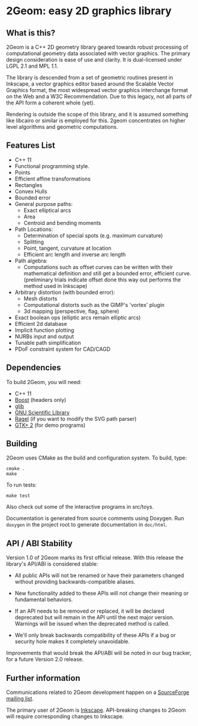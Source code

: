 2Geom: easy 2D graphics library
===============================

What is this?
-------------

2Geom is a C++ 2D geometry library geared towards robust processing of
computational geometry data associated with vector graphics. The primary
design consideration is ease of use and clarity. It is dual-licensed
under LGPL 2.1 and MPL 1.1.

The library is descended from a set of geometric routines present in
Inkscape, a vector graphics editor based around the Scalable Vector
Graphics format, the most widespread vector graphics interchange format
on the Web and a W3C Recommendation. Due to this legacy, not all parts
of the API form a coherent whole (yet).

Rendering is outside the scope of this library, and it is assumed
something like libcairo or similar is employed for this.  2geom
concentrates on higher level algorithms and geometric computations.


Features List
-------------

* C++ 11
* Functional programming style.
* Points
* Efficient affine transformations
* Rectangles
* Convex Hulls
* Bounded error
* General purpose paths:
  + Exact elliptical arcs
  + Area
  + Centroid and bending moments
* Path Locations:
  + Determination of special spots (e.g. maximum curvature)
  + Splitting
  + Point, tangent, curvature at location
  + Efficient arc length and inverse arc length
* Path algebra:
  + Computations such as offset curves can be written with their mathematical definition
    and still get a bounded error, efficient curve. (preliminary trials indicate offset
    done this way out performs the method used in Inkscape)
* Arbitrary distortion (with bounded error):
  + Mesh distorts
  + Computational distorts such as the GIMP's 'vortex' plugin
  + 3d mapping (perspective, flag, sphere)
* Exact boolean ops (elliptic arcs remain elliptic arcs)
* Efficient 2d database
* Implicit function plotting
* NURBs input and output
* Tunable path simplification
* PDoF constraint system for CAD/CAGD


Dependencies
------------

To build 2Geom, you will need:

* C++ 11
* [Boost](http://www.boost.org/) (headers only)
* [glib](https://wiki.gnome.org/Projects/GLib)
* [GNU Scientific Library](http://www.gnu.org/software/gsl/)
* [Ragel](http://www.colm.net/open-source/ragel/) (if you want to modify the SVG path parser)
* [GTK+ 2](http://www.gtk.org/) (for demo programs)


Building
--------

2Geom uses CMake as the build and configuration system. To build, type:

    cmake .
    make

To run tests:

    make test

Also check out some of the interactive programs in src/toys.

Documentation is generated from source comments using Doxygen.
Run `doxygen` in the project root to generate documentation in
`doc/html`.


API / ABI Stability
-------------------

Version 1.0 of 2Geom marks its first official release.  With this
release the library's API/ABI is considered stable:

 * All public APIs will not be renamed or have their parameters changed
   without providing backwards-compatible aliases.

 * New functionality added to these APIs will not change their meaning
   or fundamental behaviors.

 * If an API needs to be removed or replaced, it will be declared
   deprecated but will remain in the API until the next major version.
   Warnings will be issued when the deprecated method is called.

 * We'll only break backwards compatibility of these APIs if a bug or
   security hole makes it completely unavoidable.

Improvements that would break the API/ABI will be noted in our bug
tracker, for a future Version 2.0 release.


Further information
-------------------

Communications related to 2Geom development happen on a
[SourceForge mailing list](https://lists.sourceforge.net/lists/listinfo/lib2geom-devel).

The primary user of 2Geom is [Inkscape](https://inkscape.org/en/).
API-breaking changes to 2Geom will require corresponding changes to
Inkscape.
